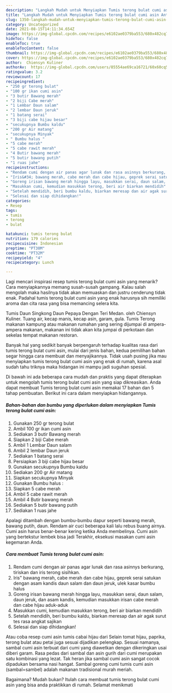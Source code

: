 ```yaml
---
description: "Langkah Mudah untuk Menyiapkan Tumis terong bulat cumi asin Anti Gagal"
title: "Langkah Mudah untuk Menyiapkan Tumis terong bulat cumi asin Anti Gagal"
slug: 1350-langkah-mudah-untuk-menyiapkan-tumis-terong-bulat-cumi-asin-anti-gagal
category: Uncategorized
date: 2021-08-15T14:11:34.654Z
image: https://img-global.cpcdn.com/recipes/e6102ae0379ba553/680x482cq70/tumis-terong-bulat-cumi-asin-foto-resep-utama.jpg
hideToc: false
enableToc: true
enableTocContent: false
thumbnail: https://img-global.cpcdn.com/recipes/e6102ae0379ba553/680x482cq70/tumis-terong-bulat-cumi-asin-foto-resep-utama.jpg
cover: https://img-global.cpcdn.com/recipes/e6102ae0379ba553/680x482cq70/tumis-terong-bulat-cumi-asin-foto-resep-utama.jpg
author:  Chiensyn Kuliner
authorAv:  https://img-global.cpcdn.com/users/85554ae69ca16721/60x60cq50/avatar.jpg
ratingvalue: 3.2
reviewcount: 17
recipeingredient:
- "250 gr terong bulat"
- "100 gr ikan cumi asin"
- "3 butir Bawang merah"
- "2 biji Cabe merah"
- "1 Lembar Daun salam"
- "2 lembar Daun jeruk"
- "1 batang serai"
- "3 biji cabe hijau besar"
- "secukupnya Bumbu kaldu"
- "200 gr Air matang"
- "secukupnya Minyak"
- " Bumbu halus "
- "5 cabe merah"
- "5 cabe rawit merah"
- "4 Butir bawang merah"
- "5 butir bawang putih"
- "1 ruas jahe"
recipeinstructions:
- "Rendam cumi dengan air panas agar lunak dan rasa asinnys berkurang, tiriskan dan iris terong sisihkan."
- "Iris&#34; bawang merah, cabe merah dan cabe hijau, geprek serai satukan dengan asam kandis daun salam dan daun jeruk, ulek kasar bumbu halus"
- "Goreng irisan bawang merah hingga layu, masukkan serai, daun salam, daun jeruk, dan asam kandis, kemudian masukkan irisan cabe merah dan cabe hijau aduk-aduk"
- "Masukkan cumi, kemudian masukkan terong, beri air biarkan mendidih"
- "Setelah mendidih, beri bumbu kaldu, biarkan meresap dan air agak surut tes rasa angkat sajikan"
- "Selesai dan siap dihidangkan!"
categories:
- Resep
tags:
- tumis
- terong
- bulat

katakunci: tumis terong bulat 
nutrition: 179 calories
recipecuisine: Indonesian
preptime: "PT30M"
cooktime: "PT32M"
recipeyield: "4"
recipecategory: Lunch

---
```



Lagi mencari inspirasi resep tumis terong bulat cumi asin yang menarik? Cara menyiapkannya memang susah-susah gampang. Kalau salah mengolah maka hasilnya tidak akan memuaskan dan justru cenderung tidak enak. Padahal tumis terong bulat cumi asin yang enak harusnya sih memiliki aroma dan cita rasa yang bisa memancing selera kita.


Tumis Daun Singkong Daun Pepaya Dengan Teri Medan. oleh Chiensyn Kuliner. Tuang air, kecap manis, kecap asin, garam, gula. Tumis Terong makanan kampung atau makanan rumahan yang sering dijumpai di ampera-ampera makanan, makanan ini tidak akan kita jumpai di perkotaan dan sekelas tempat makanan restoran.

Banyak hal yang sedikit banyak berpengaruh terhadap kualitas rasa dari tumis terong bulat cumi asin, mulai dari jenis bahan, kedua pemilihan bahan segar hingga cara membuat dan menyajikannya. Tidak usah pusing jika mau menyiapkan tumis terong bulat cumi asin yang enak di rumah, karena asal sudah tahu triknya maka hidangan ini mampu jadi suguhan spesial.


Di bawah ini ada beberapa cara mudah dan praktis yang dapat diterapkan untuk mengolah tumis terong bulat cumi asin yang siap dikreasikan. Anda dapat membuat Tumis terong bulat cumi asin memakai 17 bahan dan 5 tahap pembuatan. Berikut ini cara dalam menyiapkan hidangannya.

<!--inarticleads1-->

##### Bahan-bahan dan bumbu yang diperlukan dalam menyiapkan Tumis terong bulat cumi asin:

1. Gunakan 250 gr terong bulat
1. Ambil 100 gr ikan cumi asin
1. Sediakan 3 butir Bawang merah
1. Siapkan 2 biji Cabe merah
1. Ambil 1 Lembar Daun salam
1. Ambil 2 lembar Daun jeruk
1. Sediakan 1 batang serai
1. Persiapkan 3 biji cabe hijau besar
1. Gunakan secukupnya Bumbu kaldu
1. Sediakan 200 gr Air matang
1. Siapkan secukupnya Minyak
1. Gunakan  Bumbu halus :
1. Siapkan 5 cabe merah
1. Ambil 5 cabe rawit merah
1. Ambil 4 Butir bawang merah
1. Sediakan 5 butir bawang putih
1. Sediakan 1 ruas jahe


Apalagi ditambah dengan bumbu-bumbu dapur seperti bawang merah, bawang putih, daun. Rendam air cuci beberapa kali lalu rebus buang airnya. Cumi asin harus benar-benar kering ketika Anda membelinya. Cumi asin yang bertekstur lembek bisa jadi Terakhir, eksekusi masakan cumi asin kegemaran Anda. 

<!--inarticleads2-->

##### Cara membuat Tumis terong bulat cumi asin:

1. Rendam cumi dengan air panas agar lunak dan rasa asinnys berkurang, tiriskan dan iris terong sisihkan.
1. Iris&#34; bawang merah, cabe merah dan cabe hijau, geprek serai satukan dengan asam kandis daun salam dan daun jeruk, ulek kasar bumbu halus
1. Goreng irisan bawang merah hingga layu, masukkan serai, daun salam, daun jeruk, dan asam kandis, kemudian masukkan irisan cabe merah dan cabe hijau aduk-aduk
1. Masukkan cumi, kemudian masukkan terong, beri air biarkan mendidih
1. Setelah mendidih, beri bumbu kaldu, biarkan meresap dan air agak surut tes rasa angkat sajikan
1. Selesai dan siap dihidangkan!

Atau coba resep cumi asin tumis cabai hijau dari Selain tomat hijau, paprika, terong bulat atau petai juga sesuai dijadikan pelengkap. Sesuai namanya, sambal cumi asin terbuat dari cumi yang diawetkan dengan dikeringkan usai diberi garam. Rasa pedas dari sambal dan asin gurih dari cumi merupakan satu kombinasi yang lezat. Tak heran jika sambal cumi asin sangat cocok dipadukan bersama nasi hangat. Sambal goreng cumi tumis cumi asin (sambal=sambel) adalah makanan tradisional murah meriah. 

Bagaimana? Mudah bukan? Itulah cara membuat tumis terong bulat cumi asin yang bisa anda praktikkan di rumah. Selamat menikmati
